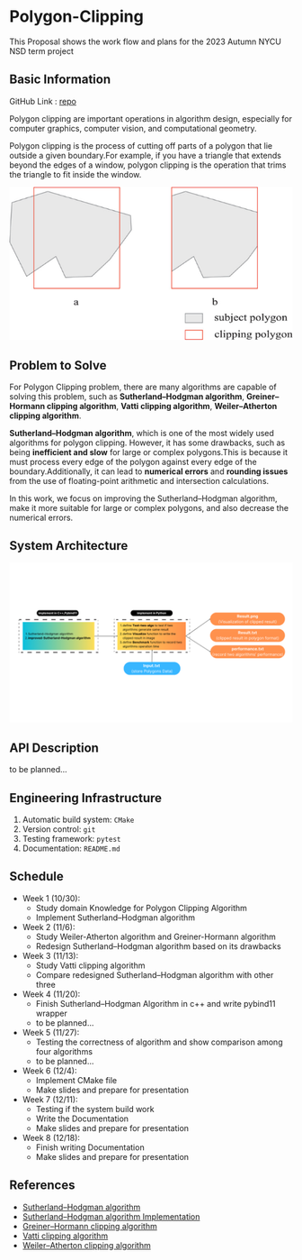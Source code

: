 # Polygon-Clipping
This Proposal shows the work flow and plans for the 2023 Autumn NYCU NSD term project

## Basic Information

GitHub Link : [repo](https://github.com/leeshengcian/Polygon-Clipping)

Polygon clipping are important operations in algorithm design, especially for computer graphics, computer vision, and computational geometry.

Polygon clipping is the process of cutting off parts of a polygon that lie outside a given boundary.For example, if you have a triangle that extends beyond the edges of a window, polygon clipping is the operation that trims the triangle to fit inside the window.

![image](https://github.com/leeshengcian/Polygon-Clipping/blob/main/image/poly-clip.png)

## Problem to Solve

For Polygon Clipping problem, there are many algorithms are capable of solving this problem, such as **Sutherland–Hodgman algorithm**, **Greiner–Hormann clipping algorithm**, **Vatti clipping algorithm**, **Weiler–Atherton clipping algorithm**.

**Sutherland–Hodgman algorithm**, which is one of the most widely used algorithms for polygon clipping. However, it has some drawbacks, such as being **inefficient and slow** for large or complex polygons.This is because it must process every edge of the polygon against every edge of the boundary.Additionally, it can lead to **numerical errors** and **rounding issues** from the use of floating-point arithmetic and intersection calculations.

In this work, we focus on improving the Sutherland–Hodgman algorithm, make it more suitable for large or complex polygons, and also decrease the numerical errors.

## System Architecture

![image](https://github.com/leeshengcian/Polygon-Clipping/blob/main/image/term-project-work-flow.png)

## API Description

to be planned...

## Engineering Infrastructure

1. Automatic build system: `CMake`
2. Version control: `git`
3. Testing framework: `pytest`
4. Documentation: `README.md`

## Schedule

* Week 1 (10/30):
    - Study domain Knowledge for Polygon Clipping Algorithm
    - Implement Sutherland–Hodgman algorithm
* Week 2 (11/6):
    - Study Weiler-Atherton algorithm and Greiner-Hormann algorithm
    - Redesign Sutherland–Hodgman algorithm based on its drawbacks
* Week 3 (11/13):
    - Study Vatti clipping algorithm
    - Compare redesigned Sutherland–Hodgman algorithm with other three
* Week 4 (11/20):
    - Finish Sutherland–Hodgman Algorithm in c++ and write pybind11 wrapper
    - to be planned...
* Week 5 (11/27):
    - Testing the correctness of algorithm and show comparison among four algorithms
    - to be planned...
* Week 6 (12/4):
    - Implement CMake file
    - Make slides and prepare for presentation
* Week 7 (12/11):
    - Testing if the system build work
    - Write the Documentation
    - Make slides and prepare for presentation
* Week 8 (12/18):
    - Finish writing Documentation
    - Make slides and prepare for presentation

## References

- [Sutherland–Hodgman algorithm](https://en.wikipedia.org/wiki/Sutherland%E2%80%93Hodgman_algorithm)
- [Sutherland–Hodgman algorithm Implementation](https://www.geeksforgeeks.org/polygon-clipping-sutherland-hodgman-algorithm/)
- [Greiner–Hormann clipping algorithm](https://en.wikipedia.org/wiki/Greiner%E2%80%93Hormann_clipping_algorithm)
- [Vatti clipping algorithm](https://en.wikipedia.org/wiki/Vatti_clipping_algorithm)
- [Weiler–Atherton clipping algorithm](https://en.wikipedia.org/wiki/Weiler%E2%80%93Atherton_clipping_algorithm)
